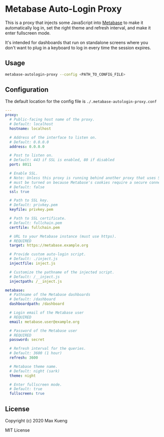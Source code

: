 # Metabase Auto-Login Proxy

This is a proxy that injects some JavaScript into
[Metabase](https://www.metabase.com/) to make it automatically log in, set the
right theme and refresh interval, and make it enter fullscreen mode.

It's intended for dashboards that run on standalone screens where you don't
want to plug in a keyboard to log in every time the session expires.

## Usage

```sh
metabase-autologin-proxy --config <PATH_TO_CONFIG_FILE>
```

## Configuration

The default location for the config file is `./.metabase-autologin-proxy.conf`

```yaml
---
proxy:
  # Public-facing host name of the proxy.
  # Default: localhost
  hostname: localhost

  # Address of the interface to listen on.
  # Default: 0.0.0.0
  address: 0.0.0.0

  # Post to listen on.
  # Default: 443 if SSL is enabled, 80 if disabled
  port: 8011

  # Enable SSL.
  # Note: Unless this proxy is running behind another proxy that uses SSL, SSL
  # must be turned on because Metabase's cookies require a secure connection.
  # Default: false
  ssl: true

  # Path to SSL key.
  # Default: privkey.pem
  keyfile: privkey.pem

  # Path to SSL certificate.
  # Default: fullchain.pem
  certfile: fullchain.pem

  # URL to your Metabase instance (must use https).
  # REQUIRED
  target: https://metabase.example.org

  # Provide custom auto-login script.
  # Default: ./inject.js
  injectfile: inject.js

  # Customize the pathname of the injected script.
  # Default: /__inject.js
  injectpath: /__inject.js

metabase:
  # Pathname of the Metabase dashboards
  # Default: /dashboard
  dashboardpath: /dashboard

  # Login email of the Metabase user
  # REQUIRED
  email: metabase.user@example.org

  # Password of the Metabase user
  # REQUIRED
  password: secret

  # Refresh interval for the queries.
  # Default: 3600 (1 hour)
  refresh: 3600

  # Metabase theme name.
  # Default: night (sark)
  theme: night

  # Enter fullscreen mode.
  # Default: true
  fullscreen: true
```

## License

Copyright (c) 2020 Max Kueng

MIT License

